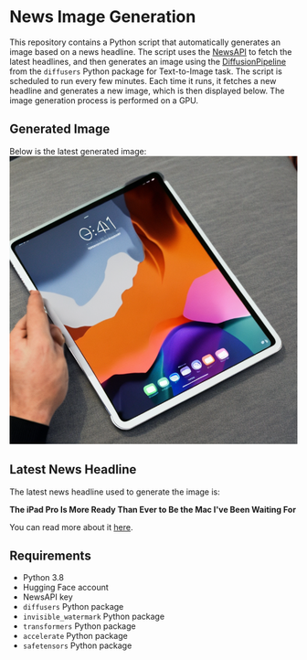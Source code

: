# News Image Generation
This repository contains a Python script that automatically generates an image based on a news headline. The script uses the [NewsAPI](https://newsapi.org/) to fetch the latest headlines, and then generates an image using the [DiffusionPipeline](https://github.com/huggingface/diffusers) from the `diffusers` Python package for Text-to-Image task.
The script is scheduled to run every few minutes. Each time it runs, it fetches a new headline and generates a new image, which is then displayed below. The image generation process is performed on a GPU.

## Generated Image
Below is the latest generated image:
![Generated Image](image.png)

## Latest News Headline
The latest news headline used to generate the image is:

**The iPad Pro Is More Ready Than Ever to Be the Mac I've Been Waiting For**

You can read more about it [here](https://news.google.com/rss/articles/CBMidmh0dHBzOi8vd3d3LmNuZXQuY29tL3RlY2gvY29tcHV0aW5nL3RoZS1pcGFkLXByby1pcy1tb3JlLXJlYWR5LXRoYW4tZXZlci10by1iZS1hLW1hYy1pdmUtbmV2ZXItYmVlbi1tb3JlLXJlYWR5LWVpdGhlci_SAQA?oc=5).

## Requirements
- Python 3.8
- Hugging Face account
- NewsAPI key
- `diffusers` Python package
- `invisible_watermark` Python package
- `transformers` Python package
- `accelerate` Python package
- `safetensors` Python package
